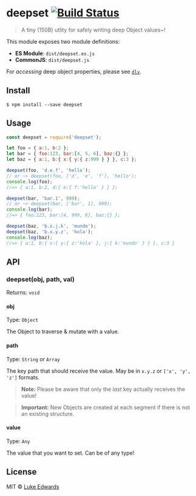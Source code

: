 # deepset [![Build Status](https://travis-ci.org/lukeed/deepset.svg?branch=master)](https://travis-ci.org/lukeed/deepset)

> A tiny (150B) utlity for safely writing deep Object values~!

This module exposes two module definitions:

* **ES Module**: `dist/deepset.es.js`
* **CommonJS**: `dist/deepset.js`

For _accessing_ deep object properties, please see [`dlv`](https://github.com/developit/dlv).

## Install

```
$ npm install --save deepset
```


## Usage

```js
const deepset = require('deepset');

let foo = { a:1, b:2 };
let bar = { foo:123, bar:[4, 5, 6], baz:{} };
let baz = { a:1, b:{ x:{ y:{ z:999 } } }, c:3 };

deepset(foo, 'd.e.f', 'hello');
// or ~> deepset(foo, ['d', 'e', 'f'], 'hello');
console.log(foo);
//=> { a:1, b:2, d:{ e:{ f:'hello' } } };

deepset(bar, 'bar.1', 999);
// or ~> deepset(bar, ['bar', 1], 999);
console.log(bar);
//=> { foo:123, bar:[4, 999, 6], baz:{} };

deepset(baz, 'b.x.j.k', 'mundo');
deepset(baz, 'b.x.y.z', 'hola');
console.log(baz);
//=> { a:1, b:{ x:{ y:{ z:'hola' }, j:{ k:'mundo' } } }, c:3 }
```

## API

### deepset(obj, path, val)

Returns: `void`

#### obj

Type: `Object`

The Object to traverse & mutate with a value.

#### path

Type: `String` or `Array`

The key path that should receive the value. May be in `x.y.z` or `['x', 'y', 'z']` formats.

> **Note:** Please be aware that only the _last_ key actually receives the value!

> **Important:** New Objects are created at each segment if there is not an existing structure.

#### value

Type: `Any`

The value that you want to set. Can be of any type!


## License

MIT © [Luke Edwards](https://lukeed.com)
